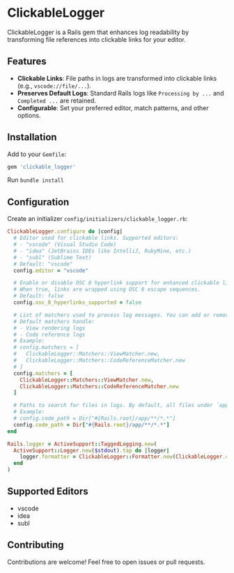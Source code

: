 # ClickableLogger

ClickableLogger is a Rails gem that enhances log readability by transforming file references into clickable links for your editor.

## Features
- **Clickable Links**: File paths in logs are transformed into clickable links (e.g., `vscode://file/...`).
- **Preserves Default Logs**: Standard Rails logs like `Processing by ...` and `Completed ...` are retained.
- **Configurable**: Set your preferred editor, match patterns, and other options.

## Installation
Add to your `Gemfile`:
```ruby
gem 'clickable_logger'
```

Run `bundle install`

## Configuration
Create an initializer `config/initializers/clickable_logger.rb`:

```ruby
ClickableLogger.configure do |config|
  # Editor used for clickable links. Supported editors:
  # - "vscode" (Visual Studio Code)
  # - "idea" (JetBrains IDEs like IntelliJ, RubyMine, etc.)
  # - "subl" (Sublime Text)
  # Default: "vscode"
  config.editor = "vscode"

  # Enable or disable OSC 8 hyperlink support for enhanced clickable links.
  # When true, links are wrapped using OSC 8 escape sequences.
  # Default: false
  config.osc_8_hyperlinks_supported = false

  # List of matchers used to process log messages. You can add or remove matchers.
  # Default matchers handle:
  # - View rendering logs
  # - Code reference logs
  # Example:
  # config.matchers = [
  #   ClickableLogger::Matchers::ViewMatcher.new,
  #   ClickableLogger::Matchers::CodeReferenceMatcher.new
  # ]
  config.matchers = [
    ClickableLogger::Matchers::ViewMatcher.new,
    ClickableLogger::Matchers::CodeReferenceMatcher.new
  ]

  # Paths to search for files in logs. By default, all files under `app/` are included.
  # Example:
  # config.code_path = Dir["#{Rails.root}/app/**/*.*"]
  config.code_path = Dir["#{Rails.root}/app/**/*.*"]
end

Rails.logger = ActiveSupport::TaggedLogging.new(
  ActiveSupport::Logger.new($stdout).tap do |logger|
    logger.formatter = ClickableLogger::Formatter.new(ClickableLogger.configuration)
  end
)
```

## Supported Editors
- vscode
- idea
- subl

## Contributing
Contributions are welcome! Feel free to open issues or pull requests. 